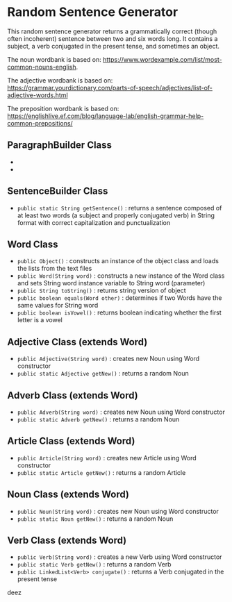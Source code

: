 # **Random Sentence Generator**
This random sentence generator returns a grammatically correct (though often incoherent) sentence between two and six words long. It contains a subject, a verb conjugated in the present tense, and sometimes an object.

The noun wordbank is based on:  https://www.wordexample.com/list/most-common-nouns-english.

The adjective wordbank is based on:
https://grammar.yourdictionary.com/parts-of-speech/adjectives/list-of-adjective-words.html
 
The preposition wordbank is based on:
https://englishlive.ef.com/blog/language-lab/english-grammar-help-common-prepositions/
## ParagraphBuilder Class
* 
* 
## SentenceBuilder Class
* `public static String getSentence()` : returns a sentence composed of at least two words (a subject and properly conjugated verb) in String format with correct capitalization and punctualization

## Word Class
* `public Object()` : constructs an instance of the object class and loads the lists from the text files
* `public Word(String word)` : constructs a new instance of the Word class and sets String word instance variable to String word (parameter)
* `public String toString()` : returns string version of object
* `public boolean equals(Word other)` : determines if two Words have the same values for String word
* `public boolean isVowel()` : returns boolean indicating whether the first letter is a vowel


## Adjective Class (extends Word)
* `public Adjective(String word)` : creates new Noun using Word constructor
* `public static Adjective getNew()` : returns a random Noun

## Adverb Class (extends Word)
* `public Adverb(String word)` : creates new Noun using Word constructor
* `public static Adverb getNew()` : returns a random Noun

## Article Class (extends Word)
* `public Article(String word)` : creates new Article using Word constructor
* `public static Article getNew()` : returns a random Article

## Noun Class (extends Word)
* `public Noun(String word)` : creates new Noun using Word constructor
* `public static Noun getNew()` : returns a random Noun

## Verb Class (extends Word)
* `public Verb(String word)` : creates a new Verb using Word constructor
* `public static Verb getNew()` : returns a random Verb
* `public LinkedList<Verb> conjugate()` : returns a Verb conjugated in the present tense

deez